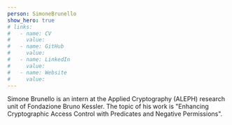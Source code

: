 ```yaml
---
person: SimoneBrunello
show_hero: true
# links:
#   - name: CV
#     value: 
#   - name: GitHub
#     value: 
#   - name: LinkedIn
#     value: 
#   - name: Website
#     value: 
---
```


Simone Brunello is an intern at the Applied Cryptography (ALEPH) research unit of Fondazione Bruno Kessler. The topic of his work is "Enhancing Cryptographic Access Control with Predicates and Negative Permissions".